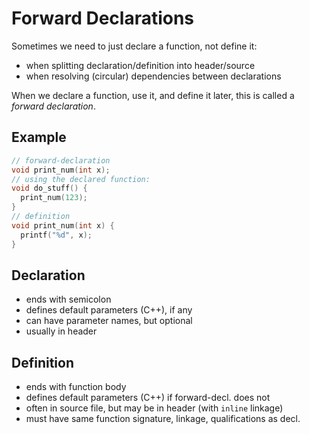# Forward Declarations

Sometimes we need to just declare a function, not define it:

- when splitting declaration/definition into header/source
- when resolving (circular) dependencies between declarations

When we declare a function, use it, and define it later, this is called a _forward declaration_.

## Example

```cpp
// forward-declaration
void print_num(int x);
// using the declared function:
void do_stuff() {
  print_num(123);
}
// definition
void print_num(int x) {
  printf("%d", x);
}
```

<!-- inline -->

## Declaration

- ends with semicolon
- defines default parameters (C++), if any
- can have parameter names, but optional
- usually in header

<!-- inline -->

## Definition

- ends with function body
- defines default parameters (C++) if forward-decl. does not
- often in source file, but may be in header (with `inline` linkage)
- must have same function signature, linkage, qualifications as decl.
